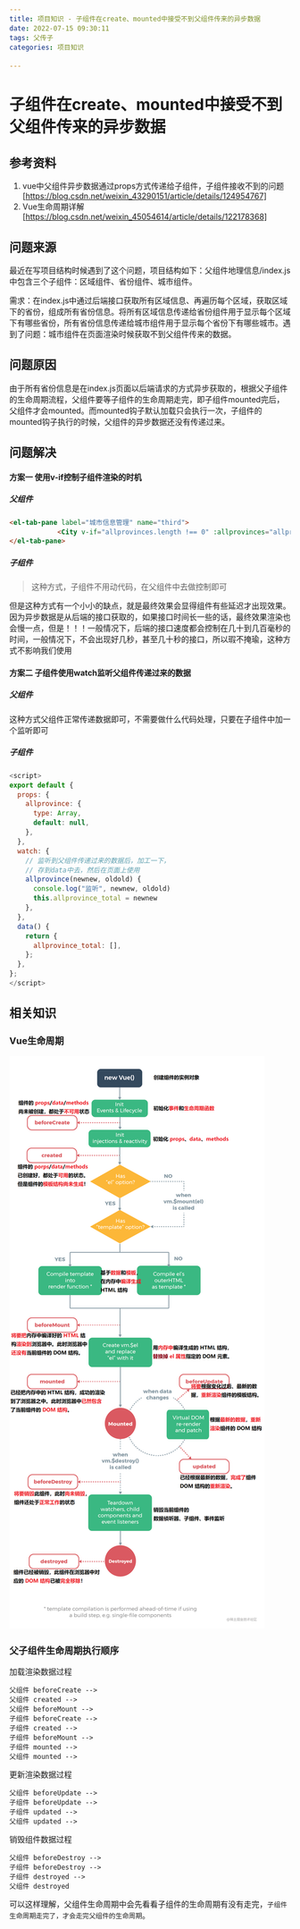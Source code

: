 ```yaml
---
title: 项目知识 - 子组件在create、mounted中接受不到父组件传来的异步数据
date: 2022-07-15 09:30:11
tags: 父传子
categories: 项目知识

---
```








# 子组件在create、mounted中接受不到父组件传来的异步数据

## 参考资料

1. vue中父组件异步数据通过props方式传递给子组件，子组件接收不到的问题 [https://blog.csdn.net/weixin_43290151/article/details/124954767]
2. Vue生命周期详解 [https://blog.csdn.net/weixin_45054614/article/details/122178368]





## 问题来源

最近在写项目结构时候遇到了这个问题，项目结构如下：父组件地理信息/index.js中包含三个子组件：区域组件、省份组件、城市组件。

需求：在index.js中通过后端接口获取所有区域信息、再遍历每个区域，获取区域下的省份，组成所有省份信息。将所有区域信息传递给省份组件用于显示每个区域下有哪些省份，所有省份信息传递给城市组件用于显示每个省份下有哪些城市。遇到了问题：城市组件在页面渲染时候获取不到父组件传来的数据。

## 问题原因

由于所有省份信息是在index.js页面以后端请求的方式异步获取的，根据父子组件的生命周期流程，父组件要等子组件的生命周期走完，即子组件mounted完后，父组件才会mounted。而mounted钩子默认加载只会执行一次，子组件的mounted钩子执行的时候，父组件的异步数据还没有传递过来。



## 问题解决

#### 方案一 使用v-if控制子组件渲染的时机

##### 父组件

~~~html
<el-tab-pane label="城市信息管理" name="third">
            <City v-if="allprovinces.length !== 0" :allprovinces="allprovinces" />
</el-tab-pane>
~~~

##### 子组件

>  这种方式，子组件不用动代码，在父组件中去做控制即可

但是这种方式有一个小小的缺点，就是最终效果会显得组件有些延迟才出现效果。因为异步数据是从后端的接口获取的，如果接口时间长一些的话，最终效果渲染也会慢一点，但是！！！一般情况下，后端的接口速度都会控制在几十到几百毫秒的时间，一般情况下，不会出现好几秒，甚至几十秒的接口，所以瑕不掩瑜，这种方式不影响我们使用


#### 方案二 子组件使用watch监听父组件传递过来的数据

##### 父组件

这种方式父组件正常传递数据即可，不需要做什么代码处理，只要在子组件中加一个监听即可

##### 子组件

~~~javascript
<script>
export default {
  props: {
    allprovince: {
      type: Array,
      default: null,
    },
  },
  watch: {
    // 监听到父组件传递过来的数据后，加工一下，
    // 存到data中去，然后在页面上使用
    allprovince(newnew, oldold) {
      console.log("监听", newnew, oldold)
      this.allprovince_total = newnew
    },
  },
  data() {
    return {
      allprovince_total: [],
    };
  },
};
</script>
~~~

## 相关知识

### Vue生命周期

![vue生命周期](项目知识-子组件在create、mounted中接受不到父组件传来的异步数据/vue生命周期.png)

### 父子组件生命周期执行顺序

加载渲染数据过程

```
父组件 beforeCreate -->
父组件 created -->
父组件 beforeMount -->
子组件 beforeCreate -->
子组件 created -->
子组件 beforeMount -->
子组件 mounted -->
父组件 mounted -->
```

更新渲染数据过程

```
父组件 beforeUpdate -->
子组件 beforeUpdate -->
子组件 updated -->
父组件 updated -->
```

销毁组件数据过程

~~~
父组件 beforeDestroy -->
子组件 beforeDestroy -->
子组件 destroyed -->
父组件 destroyed
~~~

可以这样理解，父组件生命周期中会先看看子组件的生命周期有没有走完，`子组件生命周期走完了，才会走完父组件的生命周期`。
